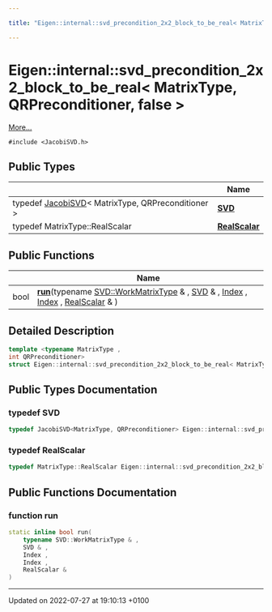 ```yaml
---

title: "Eigen::internal::svd_precondition_2x2_block_to_be_real< MatrixType, QRPreconditioner, false >"

---
```


# Eigen::internal::svd_precondition_2x2_block_to_be_real< MatrixType, QRPreconditioner, false >



 [More...](#detailed-description)


`#include <JacobiSVD.h>`

## Public Types

|                | Name           |
| -------------- | -------------- |
| typedef <a href="http://example.org/classes/classeigen_1_1jacobisvd/">JacobiSVD</a>< MatrixType, QRPreconditioner > | **[SVD](http://example.org/classes/structeigen_1_1internal_1_1svd__precondition__2x2__block__to__be__real_3_01matrixtype_00_01qrpreconditioner_00_01false_01_4/#typedef-svd)**  |
| typedef MatrixType::RealScalar | **[RealScalar](http://example.org/classes/structeigen_1_1internal_1_1svd__precondition__2x2__block__to__be__real_3_01matrixtype_00_01qrpreconditioner_00_01false_01_4/#typedef-realscalar)**  |

## Public Functions

|                | Name           |
| -------------- | -------------- |
| bool | **[run](http://example.org/classes/structeigen_1_1internal_1_1svd__precondition__2x2__block__to__be__real_3_01matrixtype_00_01qrpreconditioner_00_01false_01_4/#function-run)**(typename <a href="http://example.org/classes/classeigen_1_1jacobisvd/#typedef-workmatrixtype">SVD::WorkMatrixType</a> & , <a href="http://example.org/classes/structeigen_1_1internal_1_1svd__precondition__2x2__block__to__be__real_3_01matrixtype_00_01qrpreconditioner_00_01false_01_4/#typedef-svd">SVD</a> & , <a href="http://example.org/namespaces/namespaceeigen/#typedef-index">Index</a> , <a href="http://example.org/namespaces/namespaceeigen/#typedef-index">Index</a> , <a href="http://example.org/classes/structeigen_1_1internal_1_1svd__precondition__2x2__block__to__be__real_3_01matrixtype_00_01qrpreconditioner_00_01false_01_4/#typedef-realscalar">RealScalar</a> & ) |

## Detailed Description

```cpp
template <typename MatrixType ,
int QRPreconditioner>
struct Eigen::internal::svd_precondition_2x2_block_to_be_real< MatrixType, QRPreconditioner, false >;
```

## Public Types Documentation

### typedef SVD

```cpp
typedef JacobiSVD<MatrixType, QRPreconditioner> Eigen::internal::svd_precondition_2x2_block_to_be_real< MatrixType, QRPreconditioner, false >::SVD;
```


### typedef RealScalar

```cpp
typedef MatrixType::RealScalar Eigen::internal::svd_precondition_2x2_block_to_be_real< MatrixType, QRPreconditioner, false >::RealScalar;
```


## Public Functions Documentation

### function run

```cpp
static inline bool run(
    typename SVD::WorkMatrixType & ,
    SVD & ,
    Index ,
    Index ,
    RealScalar & 
)
```


-------------------------------

Updated on 2022-07-27 at 19:10:13 +0100